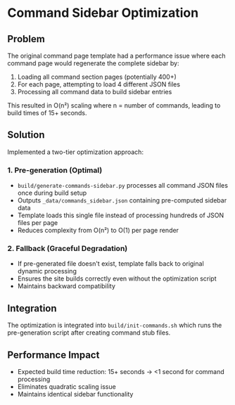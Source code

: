 # Command Sidebar Optimization

## Problem
The original command page template had a performance issue where each command page would regenerate the complete sidebar by:
1. Loading all command section pages (potentially 400+)
2. For each page, attempting to load 4 different JSON files
3. Processing all command data to build sidebar entries

This resulted in O(n²) scaling where n = number of commands, leading to build times of 15+ seconds.

## Solution
Implemented a two-tier optimization approach:

### 1. Pre-generation (Optimal)
- `build/generate-commands-sidebar.py` processes all command JSON files once during build setup
- Outputs `_data/commands_sidebar.json` containing pre-computed sidebar data
- Template loads this single file instead of processing hundreds of JSON files per page
- Reduces complexity from O(n²) to O(1) per page render

### 2. Fallback (Graceful Degradation)  
- If pre-generated file doesn't exist, template falls back to original dynamic processing
- Ensures the site builds correctly even without the optimization script
- Maintains backward compatibility

## Integration
The optimization is integrated into `build/init-commands.sh` which runs the pre-generation script after creating command stub files.

## Performance Impact
- Expected build time reduction: 15+ seconds → <1 second for command processing
- Eliminates quadratic scaling issue
- Maintains identical sidebar functionality